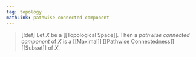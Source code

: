 ```yaml
---
tag: topology
mathLink: pathwise connected component
---
```

>[!def]
>Let $X$ be a [[Topological Space]]. Then a *pathwise connected component* of $X$ is a [[Maximal]] [[Pathwise Connectedness]] [[Subset]] of $X$.

